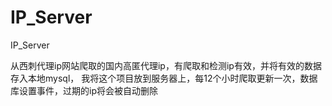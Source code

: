 # IP_Server
IP_Server

从西刺代理ip网站爬取的国内高匿代理ip，有爬取和检测ip有效，并将有效的数据存入本地mysql，
我将这个项目放到服务器上，每12个小时爬取更新一次，数据库设置事件，过期的ip将会被自动删除

